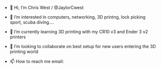 - 👋 Hi, I’m Chris West / @JaylorCwest

- 👀 I’m interested in computers, networking, 3D printng, lock picking sport, scuba diving....
- 🌱 I’m currently learning 3D printing with my CR10 v3 and Ender 3 v2 printers
- 💞️ I’m looking to collaborate on best setup for new users entering the 3D printing world
- 📫 How to reach me email: 

<!---
JaylorCwest/JaylorCwest is a ✨ special ✨ repository because its `README.md` (this file) appears on your GitHub profile.
You can click the Preview link to take a look at your changes.
--->
